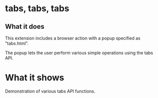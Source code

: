 # tabs, tabs, tabs

## What it does

This extension includes a browser action with a popup specified as "tabs.html".

The popup lets the user perform various simple operations using the tabs API.

# What it shows

Demonstration of various tabs API functions.
